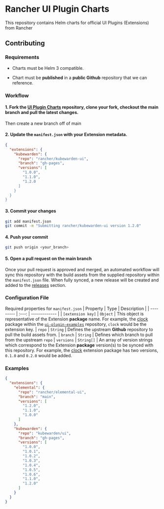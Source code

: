 # Rancher UI Plugin Charts

This repository contains Helm charts for official UI Plugins (Extensions) from Rancher

## Contributing

### Requirements

* Charts must be Helm 3 compatible.

* Chart must be **published** in a **public Github** repository that we can reference.

### Workflow

#### 1. Fork the [UI Plugin Charts](https://github.com/rancher/ui-plugin-charts) repository, clone your fork, checkout the **main** branch and pull the latest changes. 
Then create a new branch off of main

#### 2. Update the `manifest.json` with your Extension metadata.

```json
{
  "extensions": {
    "kubewarden": {
      "repo": "rancher/kubewarden-ui",
      "branch": "gh-pages",
      "versions": [
        "1.0.0",
        "1.1.0",
        "1.2.0
      ]
    }
  }
}
```

#### 3. Commit your changes
```bash
git add manifest.json
git commit -m "Submitting rancher/kubewarden-ui version 1.2.0"
```

#### 4. Push your commit
```bash
git push origin <your_branch>
```

#### 5. Open a pull request on the **main** branch

Once your pull request is approved and merged, an automated workflow will sync this repository with the build assets from the supplied repository within the `manifest.json` file. When fully synced, a new release will be created and added to the [releases](https://github.com/rancher/ui-plugin-charts/releases) section. 

### Configuration File

Required properties for `manifest.json`
| Property | Type | Description |
| --------- | :---: | ------------- |
| `[extension key]` | `Object` | This object is representative of the Extension **package** name. For example, the [clock](https://github.com/rancher/ui-plugin-examples/tree/main/pkg/clock) package within the [`ui-plugin-examples`](https://github.com/rancher/ui-plugin-examples/tree/main) repository, `clock` would be the extension key.
| `repo` | `String` | Defines the upstream **Github** repository to pull the build assets from.
| `branch` | `String` | Defines which branch to pull from the upstream `repo`
| `versions` | `String[]` | An array of version strings which correspond to the Extension **package** version(s) to be synced with this repository. For example, the [clock](https://github.com/rancher/ui-plugin-examples/tree/main/charts/clock) extension package has two versions, `0.1.0` and `0.2.0` would be added.

### Examples

```json
{
  "extensions": {
    "elemental": {
      "repo": "rancher/elemental-ui",
      "branch": "main",
      "versions": [
        "1.2.0",
        "1.1.0",
        "1.0.0"
      ]
    },
    "kubewarden": {
      "repo": "kubewarden/ui",
      "branch": "gh-pages",
      "versions": [
        "1.0.0",
        "1.0.1",
        "1.0.2",
        "1.0.3",
        "1.0.4",
        "1.0.5",
        "1.0.6",
        "1.1.0",
        "1.2.0"
      ]
    }
  }
}
```


